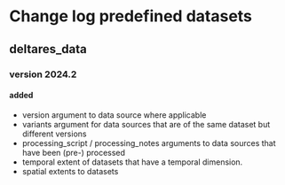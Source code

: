 # Change log predefined datasets

## deltares_data

### version 2024.2

#### added
- version argument to data source where applicable
- variants argument for data sources that are of the same dataset but different versions
- processing_script / processing_notes arguments to data sources that have been (pre-) processed
- temporal extent of datasets that have a temporal dimension.
- spatial extents to datasets
